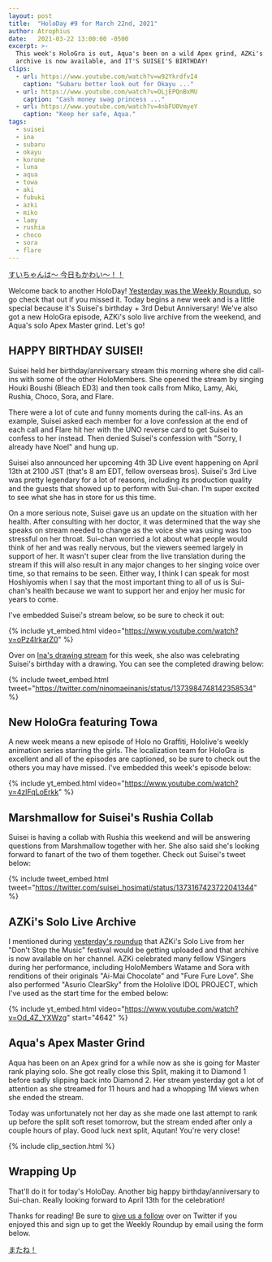 ```yaml
---
layout: post
title:  "HoloDay #9 for March 22nd, 2021"
author: Atrophius
date:   2021-03-22 13:00:00 -0500
excerpt: >-
  This week's HoloGra is out, Aqua's been on a wild Apex grind, AZKi's solo live
  archive is now available, and IT'S SUISEI'S BIRTHDAY!
clips:
  - url: https://www.youtube.com/watch?v=w92YkrdfvI4
    caption: "Subaru better look out for Okayu ..."
  - url: https://www.youtube.com/watch?v=OLjEPQnBxMU
    caption: "Cash money swag princess ..."
  - url: https://www.youtube.com/watch?v=4nbFU0VmyeY
    caption: "Keep her safe, Aqua."
tags:
  - suisei
  - ina
  - subaru
  - okayu
  - korone
  - luna
  - aqua
  - towa
  - aki
  - fubuki
  - azki
  - miko
  - lamy
  - rushia
  - choco
  - sora
  - flare
---
```


<abbr title="Sui-chan wa~ Kyou mo Kawaii~!! (Sui-chan is~ also cute today~!!)">すいちゃんは～ 今日もかわい～！！</abbr>

Welcome back to another HoloDay! [Yesterday was the Weekly Roundup][RoundUp2],
so go check that out if you missed it. Today begins a new week and is a little
special because it's Suisei's birthday + 3rd Debut Anniversary! We've also got
a new HoloGra episode, AZKi's solo live archive from the weekend, and Aqua's
solo Apex Master grind. Let's go!

## HAPPY BIRTHDAY SUISEI!

Suisei held her birthday/anniversary stream this morning where she did call-ins
with some of the other HoloMembers. She opened the stream by singing Houki
Boushi (Bleach ED3) and then took calls from Miko, Lamy, Aki, Rushia, Choco,
Sora, and Flare.

There were a lot of cute and funny moments during the call-ins. As an example,
Suisei asked each member for a love confession at the end of each call and Flare
hit her with the UNO reverse card to get Suisei to confess to her instead. Then
denied Suisei's confession with "Sorry, I already have Noel" and hung up.

Suisei also announced her upcoming 4th 3D Live event happening on April 13th at
2100 JST (that's 8 am EDT, fellow overseas bros). Suisei's 3rd Live was pretty
legendary for a lot of reasons, including its production quality and the guests
that showed up to perform with Sui-chan. I'm super excited to see what she has
in store for us this time.

On a more serious note, Suisei gave us an update on the situation with her
health. After consulting with her doctor, it was determined that the way she
speaks on stream needed to change as the voice she was using was too stressful
on her throat. Sui-chan worried a lot about what people would think of her and
was really nervous, but the viewers seemed largely in support of her. It wasn't
super clear from the live translation during the stream if this will also result
in any major changes to her singing voice over time, so that remains to be seen.
Either way, I think I can speak for most Hoshiyomis when I say that the most
important thing to all of us is Sui-chan's health because we want to support her
and enjoy her music for years to come.

I've embedded Suisei's stream below, so be sure to check it out:

{% include yt_embed.html video="https://www.youtube.com/watch?v=oPz4lrkarZ0" %}

Over on [Ina's drawing stream](https://www.youtube.com/watch?v=UbxbpkLIf4E) for
this week, she also was celebrating Suisei's birthday with a drawing. You can
see the completed drawing below:

{% include tweet_embed.html tweet="https://twitter.com/ninomaeinanis/status/1373984748142358534" %}

## New HoloGra featuring Towa

A new week means a new episode of Holo no Graffiti, Hololive's weekly animation
series starring the girls. The localization team for HoloGra is excellent and
all of the episodes are captioned, so be sure to check out the others you may
have missed. I've embedded this week's episode below:

{% include yt_embed.html video="https://www.youtube.com/watch?v=4zlFqLoErkk" %}

## Marshmallow for Suisei's Rushia Collab

Suisei is having a collab with Rushia this weekend and will be answering
questions from Marshmallow together with her. She also said she's looking
forward to fanart of the two of them together. Check out Suisei's tweet below:

{% include tweet_embed.html tweet="https://twitter.com/suisei_hosimati/status/1373167423722041344" %}

## AZKi's Solo Live Archive

I mentioned during [yesterday's roundup][RoundUp2] that AZKi's Solo Live from
her "Don't Stop the Music" festival would be getting uploaded and that archive
is now available on her channel. AZKi celebrated many fellow VSingers during her
performance, including HoloMembers Watame and Sora with renditions of their
originals "Ai-Mai Chocolate" and "Fure Fure Love". She also performed "Asurio
ClearSky" from the Hololive IDOL PROJECT, which I've used as the start time for
the embed below:

{% include yt_embed.html video="https://www.youtube.com/watch?v=Od_4Z_YXWzg" start="4642" %}

## Aqua's Apex Master Grind

Aqua has been on an Apex grind for a while now as she is going for Master rank
playing solo. She got really close this Split, making it to Diamond 1 before
sadly slipping back into Diamond 2. Her stream yesterday got a lot of attention
as she streamed for 11 hours and had a whopping 1M views when she ended the
stream.

Today was unfortunately not her day as she made one last attempt to rank up
before the split soft reset tomorrow, but the stream ended after only a couple
hours of play. Good luck next split, Aqutan! You're very close!

{% include clip_section.html %}

## Wrapping Up

That'll do it for today's HoloDay. Another big happy birthday/anniversary to
Sui-chan. Really looking forward to April 13th for the celebration!

Thanks for reading! Be sure to [give us a follow][TWIHLTwitter] over on Twitter
if you enjoyed this and sign up to get the Weekly Roundup by email using the
form below.

<abbr title="See you!">またね！</abbr>

[TWIHLTwitter]: <https://twitter.com/WeekInHololive>
[TWIHLResources]: </resources>
[RoundUp2]: </posts/weekly-roundup-3/>